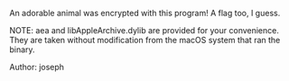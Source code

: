 An adorable animal was encrypted with this program! A flag too, I guess.

NOTE: aea and libAppleArchive.dylib are provided for your convenience. They are taken without modification from the macOS system that ran the binary.

Author: joseph
